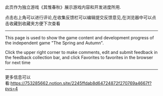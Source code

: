 此页作为独立游戏《其惟春秋》展示游戏内容和开发进度所用.

点击右上角可以进行评论,在收集反馈栏可以编辑提交反馈意见,在浏览器中可以点击收藏到收藏夹方便下次查看

---

This page is used to show the game content and development progress of the independent game "The Spring and Autumn".

Click the upper right corner to make comments, edit and submit feedback in the feedback collection bar, and click Favorites to favorites in the browser for next time

---

更多信息可以看:https://753285662.notion.site/2245ffdab8d64724872f270769a4667f?pvs=4
